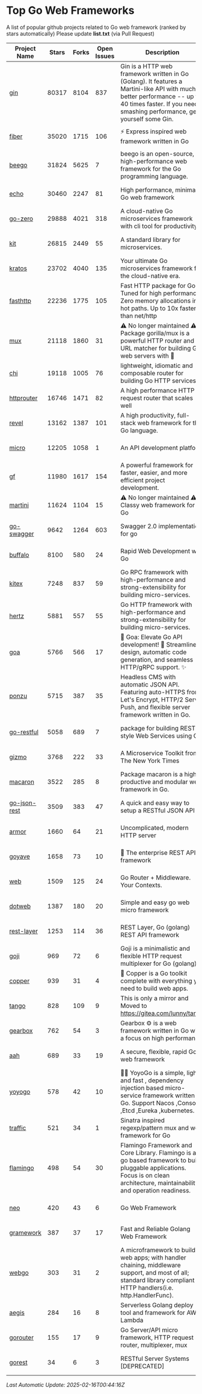 # Top Go Web Frameworks
A list of popular github projects related to Go web framework (ranked by stars automatically)
Please update **list.txt** (via Pull Request)

| Project Name | Stars | Forks | Open Issues | Description | Last Commit |
| ------------ | ----- | ----- | ----------- | ----------- | ----------- |
| [gin](https://github.com/gin-gonic/gin) | 80317 | 8104 | 837 | Gin is a HTTP web framework written in Go (Golang). It features a Martini-like API with much better performance -- up to 40 times faster. If you need smashing performance, get yourself some Gin. | 2025-02-12 02:22:02 |
| [fiber](https://github.com/gofiber/fiber) | 35020 | 1715 | 106 | ⚡️ Express inspired web framework written in Go | 2025-02-13 07:12:00 |
| [beego](https://github.com/beego/beego) | 31824 | 5625 | 7 | beego is an open-source, high-performance web framework for the Go programming language. | 2025-01-12 07:08:34 |
| [echo](https://github.com/labstack/echo) | 30460 | 2247 | 81 | High performance, minimalist Go web framework | 2025-02-12 17:17:34 |
| [go-zero](https://github.com/zeromicro/go-zero) | 29888 | 4021 | 318 | A cloud-native Go microservices framework with cli tool for productivity. | 2025-02-14 15:43:34 |
| [kit](https://github.com/go-kit/kit) | 26815 | 2449 | 55 | A standard library for microservices. | 2024-03-13 13:42:15 |
| [kratos](https://github.com/go-kratos/kratos) | 23702 | 4040 | 135 | Your ultimate Go microservices framework for the cloud-native era. | 2025-02-10 09:19:08 |
| [fasthttp](https://github.com/valyala/fasthttp) | 22236 | 1775 | 105 | Fast HTTP package for Go. Tuned for high performance. Zero memory allocations in hot paths. Up to 10x faster than net/http | 2025-02-14 05:17:11 |
| [mux](https://github.com/gorilla/mux) | 21118 | 1860 | 31 | ⚠️ No longer maintained ⚠️  Package gorilla/mux is a powerful HTTP router and URL matcher for building Go web servers with 🦍 | 2024-06-19 23:50:04 |
| [chi](https://github.com/go-chi/chi) | 19118 | 1005 | 76 | lightweight, idiomatic and composable router for building Go HTTP services | 2025-02-12 17:01:57 |
| [httprouter](https://github.com/julienschmidt/httprouter) | 16746 | 1471 | 82 | A high performance HTTP request router that scales well | 2024-01-30 10:56:56 |
| [revel](https://github.com/revel/revel) | 13162 | 1387 | 101 | A high productivity, full-stack web framework for the Go language. | 2022-04-12 20:53:30 |
| [micro](https://github.com/micro/micro) | 12205 | 1058 | 1 | An API development platform  | 2025-02-11 15:50:54 |
| [gf](https://github.com/gogf/gf) | 11980 | 1617 | 154 | A powerful framework for faster, easier, and more efficient project development. | 2025-02-14 14:24:18 |
| [martini](https://github.com/go-martini/martini) | 11624 | 1104 | 15 | ⚠️ No longer maintained ⚠️  Classy web framework for Go | 2017-01-21 21:58:54 |
| [go-swagger](https://github.com/go-swagger/go-swagger) | 9642 | 1264 | 603 | Swagger 2.0 implementation for go | 2025-02-15 23:12:30 |
| [buffalo](https://github.com/gobuffalo/buffalo) | 8100 | 580 | 24 | Rapid Web Development w/ Go | 2023-01-26 15:34:17 |
| [kitex](https://github.com/cloudwego/kitex) | 7248 | 837 | 59 | Go RPC framework with high-performance and strong-extensibility for building micro-services. | 2025-02-14 11:39:27 |
| [hertz](https://github.com/cloudwego/hertz) | 5881 | 557 | 55 | Go HTTP framework with high-performance and strong-extensibility for building micro-services. | 2025-02-11 11:57:23 |
| [goa](https://github.com/goadesign/goa) | 5766 | 566 | 17 | 🌟 Goa: Elevate Go API development! 🚀 Streamlined design, automatic code generation, and seamless HTTP/gRPC support. ✨ | 2025-02-14 04:39:17 |
| [ponzu](https://github.com/ponzu-cms/ponzu) | 5715 | 387 | 35 | Headless CMS with automatic JSON API. Featuring auto-HTTPS from Let's Encrypt, HTTP/2 Server Push, and flexible server framework written in Go. | 2020-01-02 00:14:32 |
| [go-restful](https://github.com/emicklei/go-restful) | 5058 | 689 | 7 | package for building REST-style Web Services using Go | 2025-01-21 14:34:35 |
| [gizmo](https://github.com/nytimes/gizmo) | 3768 | 222 | 33 | A Microservice Toolkit from The New York Times | 2021-04-30 15:27:05 |
| [macaron](https://github.com/go-macaron/macaron) | 3522 | 285 | 8 | Package macaron is a high productive and modular web framework in Go. | 2025-02-10 02:55:25 |
| [go-json-rest](https://github.com/ant0ine/go-json-rest) | 3509 | 383 | 47 | A quick and easy way to setup a RESTful JSON API | 2017-09-13 04:12:08 |
| [armor](https://github.com/labstack/armor) | 1660 | 64 | 21 | Uncomplicated, modern HTTP server | 2019-08-03 18:10:09 |
| [goyave](https://github.com/go-goyave/goyave) | 1658 | 73 | 10 | 🍐 The enterprise REST API framework | 2025-02-12 11:45:28 |
| [web](https://github.com/gocraft/web) | 1509 | 125 | 24 | Go Router + Middleware. Your Contexts. | 2019-02-07 15:06:52 |
| [dotweb](https://github.com/devfeel/dotweb) | 1387 | 180 | 20 | Simple and easy go web micro framework | 2023-12-13 02:13:17 |
| [rest-layer](https://github.com/rs/rest-layer) | 1253 | 114 | 36 | REST Layer, Go (golang) REST API framework | 2021-09-30 23:58:01 |
| [goji](https://github.com/goji/goji) | 969 | 72 | 6 | Goji is a minimalistic and flexible HTTP request multiplexer for Go (golang) | 2019-01-26 23:58:29 |
| [copper](https://github.com/gocopper/copper) | 939 | 31 | 4 | 🚀‏‏‎    ‎‏‏‎‏‏‎‎‎‎‎‎Copper is a Go toolkit complete with everything you need to build web apps. | 2025-02-08 14:50:33 |
| [tango](https://github.com/lunny/tango) | 828 | 109 | 9 | This is only a mirror and Moved to https://gitea.com/lunny/tango | 2019-05-17 03:31:10 |
| [gearbox](https://github.com/gogearbox/gearbox) | 762 | 54 | 3 | Gearbox :gear: is a web framework written in Go with a focus on high performance | 2022-09-21 00:20:37 |
| [aah](https://github.com/go-aah/aah) | 689 | 33 | 19 | A secure, flexible, rapid Go web framework | 2020-09-02 02:31:20 |
| [yoyogo](https://github.com/yoyofx/yoyogo) | 578 | 42 | 10 | 🦄🌈 YoyoGo is a simple, light and fast , dependency injection based micro-service framework written in Go. Support Nacos ,Consoul ,Etcd ,Eureka ,kubernetes. | 2024-02-07 09:13:19 |
| [traffic](https://github.com/gravityblast/traffic) | 521 | 34 | 1 | Sinatra inspired regexp/pattern mux and web framework for Go | 2015-11-26 21:31:07 |
| [flamingo](https://github.com/i-love-flamingo/flamingo) | 498 | 54 | 30 | Flamingo Framework and Core Library. Flamingo is a go based framework to build pluggable applications. Focus is on clean architecture, maintainability and operation readiness. | 2025-02-14 14:40:59 |
| [neo](https://github.com/ivpusic/neo) | 420 | 43 | 6 | Go Web Framework | 2017-08-14 23:54:31 |
| [gramework](https://github.com/gramework/gramework) | 387 | 37 | 17 | Fast and Reliable Golang Web Framework | 2023-10-27 14:01:05 |
| [webgo](https://github.com/naughtygopher/webgo) | 303 | 31 | 2 | A microframework to build web apps; with handler chaining, middleware support, and most of all; standard library compliant HTTP handlers(i.e. http.HandlerFunc). | 2024-10-20 08:43:36 |
| [aegis](https://github.com/tmaiaroto/aegis) | 284 | 16 | 8 | Serverless Golang deploy tool and framework for AWS Lambda | 2019-07-28 17:59:41 |
| [gorouter](https://github.com/vardius/gorouter) | 155 | 17 | 9 | Go Server/API micro framework, HTTP request router, multiplexer, mux | 2024-09-05 02:45:54 |
| [gorest](https://github.com/tideland/gorest) | 34 | 6 | 3 | RESTful Server Systems [DEPRECATED] | 2017-11-10 13:00:37 |

*Last Automatic Update: 2025-02-16T00:44:16Z*